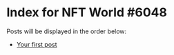 # Index for NFT World #6048
Posts will be displayed in the order below:

- [Your first post](./001-first.md)

